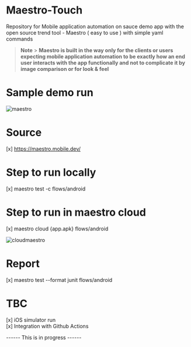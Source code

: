 # Maestro-Touch

Repository for Mobile application automation on sauce demo app with the open source trend tool - Maestro ( easy to use ) with simple yaml commands

> **Note** > **Maestro is built in the way only for the clients or users expecting mobile application automation to be exactly how an end user interacts with the app functionally and not to complicate it by image comparison or for look & feel**

# Sample demo run

![maestro](https://user-images.githubusercontent.com/85440725/209516398-305ff024-226c-45bb-b4e5-44cb48751390.gif)

# Source

[x] https://maestro.mobile.dev/

# Step to run locally

[x] maestro test -c flows/android

# Step to run in maestro cloud

[x] maestro cloud {app.apk} flows/android

![cloudmaestro](https://user-images.githubusercontent.com/85440725/209555094-6f3f5064-a48e-4d02-92b7-9f71f9e44899.gif)


# Report

[x] maestro test --format junit flows/android


# TBC

[x] iOS simulator run<br>
[x] Integration with Github Actions

------ This is in progress ------

